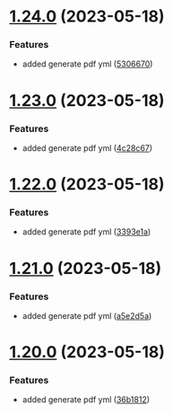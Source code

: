 # [1.24.0](https://github.com/manthanank/learn-angular/compare/v1.23.0...v1.24.0) (2023-05-18)


### Features

* added generate pdf yml ([5306670](https://github.com/manthanank/learn-angular/commit/5306670141c2601d53a57e18140429a85a39b252))



# [1.23.0](https://github.com/manthanank/learn-angular/compare/v1.22.0...v1.23.0) (2023-05-18)


### Features

* added generate pdf yml ([4c28c67](https://github.com/manthanank/learn-angular/commit/4c28c67a429359d7eb6b28944d7287884c75e183))



# [1.22.0](https://github.com/manthanank/learn-angular/compare/v1.21.0...v1.22.0) (2023-05-18)


### Features

* added generate pdf yml ([3393e1a](https://github.com/manthanank/learn-angular/commit/3393e1a45c303b070a5e130b64a39e4d33b73382))



# [1.21.0](https://github.com/manthanank/learn-angular/compare/v1.20.0...v1.21.0) (2023-05-18)


### Features

* added generate pdf yml ([a5e2d5a](https://github.com/manthanank/learn-angular/commit/a5e2d5ad91338573ceb6c100d3b08c48a264f68c))



# [1.20.0](https://github.com/manthanank/learn-angular/compare/v1.19.0...v1.20.0) (2023-05-18)


### Features

* added generate pdf yml ([36b1812](https://github.com/manthanank/learn-angular/commit/36b18120aa95fca41fe54c0ffac294daa4a93391))



